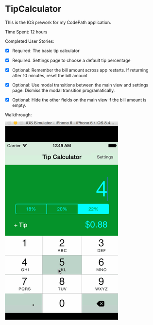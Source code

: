 # TipCalculator

This is the IOS prework for my CodePath application.

Time Spent: 12 hours

Completed User Stories:
 * [x] Required: The basic tip calculator 
 * [x] Required: Settings page to choose a default tip percentage
 * [x] Optional: Remember the bill amount across app restarts. If returning after 10 minutes, reset the bill amount
 * [x] Optional: Use modal transitions between the main view and settings page. Dismiss the modal transition programatically.
 * [x] Optional: Hide the other fields on the main view if the bill amount is empty. 
 
 
Walkthrough:

![Video Walkthrough](TipCalculator_VGrospe.gif)
